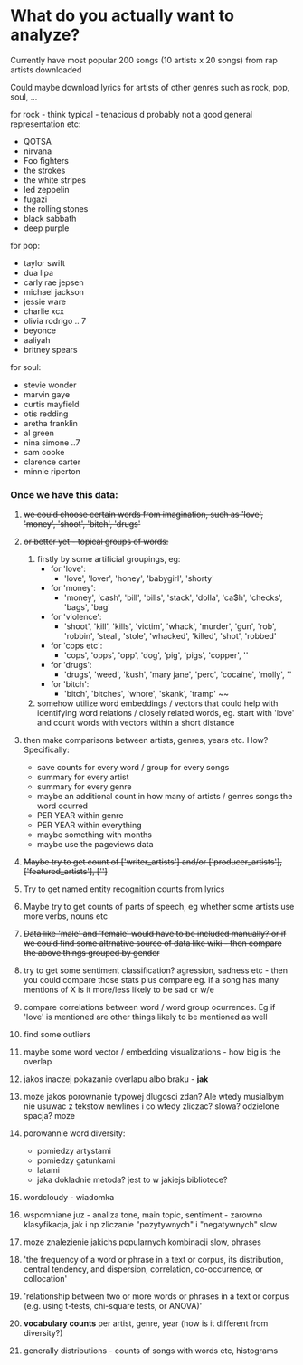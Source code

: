 # What do you actually want to analyze?

Currently have most popular 200 songs (10 artists x 20 songs) from rap artists downloaded

Could maybe download lyrics for artists of other genres such as rock, pop, soul, ...

for rock - think typical - tenacious d probably not a good general representation etc:

- QOTSA
- nirvana
- Foo fighters
- the strokes
- the white stripes
- led zeppelin
- fugazi
- the rolling stones
- black sabbath
- deep purple

for pop:

- taylor swift
- dua lipa
- carly rae jepsen
- michael jackson
- jessie ware
- charlie xcx
- olivia rodrigo .. 7
- beyonce
- aaliyah
- britney spears

for soul:
- stevie wonder
- marvin gaye
- curtis mayfield
- otis redding
- aretha franklin
- al green
- nina simone ..7
- sam cooke
- clarence carter
- minnie riperton

### Once we have this data:

1. ~~we could choose certain words from imagination, such as 'love', 'money', 'shoot', 'bitch', 'drugs'~~
2. ~~or better yet - topical groups of words:~~
    1. firstly by some artificial groupings, eg:
        * for 'love':
            * 'love', 'lover', 'honey', 'babygirl', 'shorty'
        * for 'money':
            * 'money', 'cash', 'bill', 'bills', 'stack', 'dolla', 'ca$h', 'checks', 'bags', 'bag'
        * for 'violence':
            * 'shoot', 'kill', 'kills', 'victim', 'whack', 'murder', 'gun', 'rob', 'robbin', 'steal', 'stole', 'whacked', 'killed', 'shot', 'robbed'
        * for 'cops etc':
            * 'cops', 'opps', 'opp', 'dog', 'pig', 'pigs', 'copper', ''
        * for 'drugs':
            * 'drugs', 'weed', 'kush', 'mary jane', 'perc', 'cocaine', 'molly', ''
        * for 'bitch':
            * 'bitch', 'bitches', 'whore', 'skank', 'tramp'
    ~~
    2. somehow utilize word embeddings / vectors that could help with identifying word relations / closely related words, eg. start with 'love' and count words with vectors within a short distance

3. then make comparisons between artists, genres, years etc. How? Specifically:
    * save counts for every word / group for every songs
    * summary for every artist
    * summary for every genre
    * maybe an additional count in how many of artists / genres songs the word ocurred
    * PER YEAR within genre
    * PER YEAR within everything
    * maybe something with months
    * maybe use the pageviews data

6. ~~Maybe try to get count of ['writer_artists'] and/or ['producer_artists'], ['featured_artists'], ['']~~

7. Try to get named entity recognition counts from lyrics
8. Maybe try to get counts of parts of speech, eg whether some artists use more verbs, nouns etc
9. ~~Data like 'male' and 'female' would have to be included manually? or if we could find some altrnative source of data like wiki - then compare the above things grouped by gender~~
10. try to get some sentiment classification? agression, sadness etc - then you could compare those stats plus compare eg. if a song has many mentions of X is it more/less likely to be sad or w/e
11. compare correlations between word / word group ocurrences. Eg if 'love' is mentioned are other things likely to be mentioned as well
12. find some outliers
13. maybe some word vector / embedding visualizations - how big is the overlap
14. jakos inaczej pokazanie overlapu albo braku - **jak**
15. moze jakos porownanie typowej dlugosci zdan? Ale wtedy musialbym nie usuwac z tekstow newlines i co wtedy zliczac? slowa? odzielone spacja? moze
16. porowannie word diversity:
    * pomiedzy artystami
    * pomiedzy gatunkami
    * latami
    - jaka dokladnie metoda? jest to w jakiejs bibliotece?
17. wordcloudy - wiadomka
18. wspomniane juz - analiza tone, main topic, sentiment - zarowno klasyfikacja, jak i np zliczanie "pozytywnych" i "negatywnych" slow
19. moze znalezienie jakichs popularnych kombinacji slow, phrases
20. 'the frequency of a word or phrase in a text or corpus, its distribution, central tendency, and dispersion, correlation, co-occurrence, or collocation'
21. 'relationship between two or more words or phrases in a text or corpus (e.g. using t-tests, chi-square tests, or ANOVA)'
22. **vocabulary counts** per artist, genre, year (how is it different from diversity?)
23. generally distributions - counts of songs with words etc, histograms

